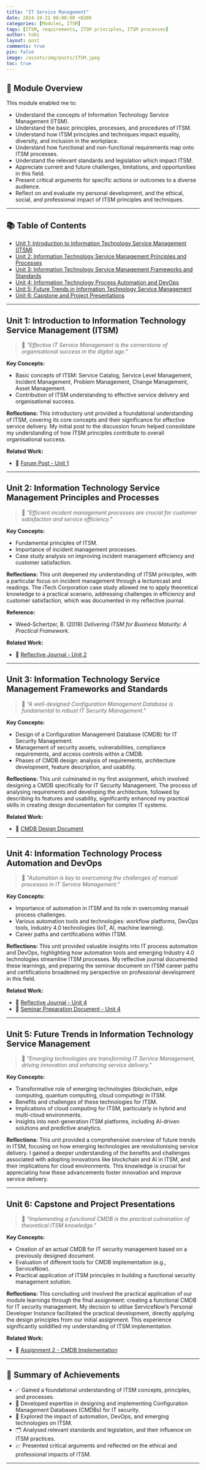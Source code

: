 ```yaml
---
title: "IT Service Management"
date: 2024-10-22 08:00:00 +0200
categories: [Modules, ITSM]
tags: [ITSM, requirements, ITSM principles, ITSM processes]
author: tobi
layout: post
comments: true
pin: false
image: /assets/img/posts/ITSM.jpeg
toc: true
---
```


## 🎯 Module Overview

This module enabled me to:

- Understand the concepts of Information Technology Service Management (ITSM).
- Understand the basic principles, processes, and procedures of ITSM.
- Understand how ITSM principles and techniques impact equality, diversity, and inclusion in the workplace.
- Understand how functional and non-functional requirements map onto ITSM processes.
- Understand the relevant standards and legislation which impact ITSM.
- Appreciate current and future challenges, limitations, and opportunities in this field.
- Present critical arguments for specific actions or outcomes to a diverse audience.
- Reflect on and evaluate my personal development, and the ethical, social, and professional impact of ITSM principles and techniques.

---

## 📚 Table of Contents

- [Unit 1: Introduction to Information Technology Service Management (ITSM)](#unit-1-introduction-to-information-technology-service-management-itsm)
- [Unit 2: Information Technology Service Management Principles and Processes](#unit-2-information-technology-service-management-principles-and-processes)
- [Unit 3: Information Technology Service Management Frameworks and Standards](#unit-3-information-technology-service-management-frameworks-and-standards)
- [Unit 4: Information Technology Process Automation and DevOps](#unit-4-information-technology-process-automation-and-devops)
- [Unit 5: Future Trends in Information Technology Service Management](#unit-5-future-trends-in-information-technology-service-management)
- [Unit 6: Capstone and Project Presentations](#unit-6-capstone-and-project-presentations)

---

## Unit 1: Introduction to Information Technology Service Management (ITSM)

> 💬 *"Effective IT Service Management is the cornerstone of organisational success in the digital age."*

**Key Concepts:**
- Basic concepts of ITSM: Service Catalog, Service Level Management, Incident Management, Problem Management, Change Management, Asset Management.
- Contribution of ITSM understanding to effective service delivery and organisational success.

**Reflections:**
This introductory unit provided a foundational understanding of ITSM, covering its core concepts and their significance for effective service delivery. My initial post to the discussion forum helped consolidate my understanding of how ITSM principles contribute to overall organisational success.

**Related Work:**
- 📄 [Forum Post - Unit 1](https://github.com/TobiZeier/UoEO_MSc_EIM/blob/main/Module3_Information_Technology_Service_Management/Unit1-ForumPost.pdf)

---

## Unit 2: Information Technology Service Management Principles and Processes

> 💬 *"Efficient incident management processes are crucial for customer satisfaction and service efficiency."*

**Key Concepts:**
- Fundamental principles of ITSM.
- Importance of incident management processes.
- Case study analysis on improving incident management efficiency and customer satisfaction.

**Reflections:**
This unit deepened my understanding of ITSM principles, with a particular focus on incident management through a lecturecast and readings. The iTech Corporation case study allowed me to apply theoretical knowledge to a practical scenario, addressing challenges in efficiency and customer satisfaction, which was documented in my reflective journal.

**Reference:**
- Weed-Schertzer, B. (2019) *Delivering ITSM for Business Maturity: A Practical Framework*.

**Related Work:**
- 📄 [Reflective Journal - Unit 2](https://github.com/TobiZeier/UoEO_MSc_EIM/blob/main/Module3_Information_Technology_Service_Management/Unit2-ReflectiveJournal.pdf)

---

## Unit 3: Information Technology Service Management Frameworks and Standards

> 💬 *"A well-designed Configuration Management Database is fundamental to robust IT Security Management."*

**Key Concepts:**
- Design of a Configuration Management Database (CMDB) for IT Security Management.
- Management of security assets, vulnerabilities, compliance requirements, and access controls within a CMDB.
- Phases of CMDB design: analysis of requirements, architecture development, feature description, and usability.

**Reflections:**
This unit culminated in my first assignment, which involved designing a CMDB specifically for IT Security Management. The process of analysing requirements and developing the architecture, followed by describing its features and usability, significantly enhanced my practical skills in creating design documentation for complex IT systems.

**Related Work:**
- 📄 [CMDB Design Document](https://github.com/TobiZeier/UoEO_MSc_EIM/blob/main/Module3_Information_Technology_Service_Management/TobiasZeierCMDB_Design-111124.pdf)

---

## Unit 4: Information Technology Process Automation and DevOps

> 💬 *"Automation is key to overcoming the challenges of manual processes in IT Service Management."*

**Key Concepts:**
- Importance of automation in ITSM and its role in overcoming manual process challenges.
- Various automation tools and technologies: workflow platforms, DevOps tools, Industry 4.0 technologies (IoT, AI, machine learning).
- Career paths and certifications within ITSM.

**Reflections:**
This unit provided valuable insights into IT process automation and DevOps, highlighting how automation tools and emerging Industry 4.0 technologies streamline ITSM processes. My reflective journal documented these learnings, and preparing the seminar document on ITSM career paths and certifications broadened my perspective on professional development in this field.

**Related Work:**
- 📄 [Reflective Journal - Unit 4](https://github.com/TobiZeier/UoEO_MSc_EIM/blob/main/Module3_Information_Technology_Service_Management/Unit4-ReflectiveJournal.pdf)
- 📄 [Seminar Preparation Document - Unit 4](https://github.com/TobiZeier/UoEO_MSc_EIM/blob/main/Module3_Information_Technology_Service_Management/Unit4-SeminarPrep.pdf)

---

## Unit 5: Future Trends in Information Technology Service Management

> 💬 *"Emerging technologies are transforming IT Service Management, driving innovation and enhancing service delivery."*

**Key Concepts:**
- Transformative role of emerging technologies (blockchain, edge computing, quantum computing, cloud computing) in ITSM.
- Benefits and challenges of these technologies for ITSM.
- Implications of cloud computing for ITSM, particularly in hybrid and multi-cloud environments.
- Insights into next-generation ITSM platforms, including AI-driven solutions and predictive analytics.

**Reflections:**
This unit provided a comprehensive overview of future trends in ITSM, focusing on how emerging technologies are revolutionising service delivery. I gained a deeper understanding of the benefits and challenges associated with adopting innovations like blockchain and AI in ITSM, and their implications for cloud environments. This knowledge is crucial for appreciating how these advancements foster innovation and improve service delivery.

---

## Unit 6: Capstone and Project Presentations

> 💬 *"Implementing a functional CMDB is the practical culmination of theoretical ITSM knowledge."*

**Key Concepts:**
- Creation of an actual CMDB for IT security management based on a previously designed document.
- Evaluation of different tools for CMDB implementation (e.g., ServiceNow).
- Practical application of ITSM principles in building a functional security management solution.

**Reflections:**
This concluding unit involved the practical application of our module learnings through the final assignment: creating a functional CMDB for IT security management. My decision to utilise ServiceNow’s Personal Developer Instance facilitated the practical development, directly applying the design principles from our initial assignment. This experience significantly solidified my understanding of ITSM implementation.

**Related Work:**
- 📁 [Assignment 2 - CMDB Implementation](https://github.com/TobiZeier/UoEO_MSc_EIM/tree/main/Module3_Information_Technology_Service_Management/Assignment2)

---

## 🏁 Summary of Achievements

- ✅ Gained a foundational understanding of ITSM concepts, principles, and processes.
- 💬 Developed expertise in designing and implementing Configuration Management Databases (CMDBs) for IT security.
- 🧠 Explored the impact of automation, DevOps, and emerging technologies on ITSM.
- 🗂 Analysed relevant standards and legislation, and their influence on ITSM practices.
- 📈 Presented critical arguments and reflected on the ethical and professional impacts of ITSM.

---